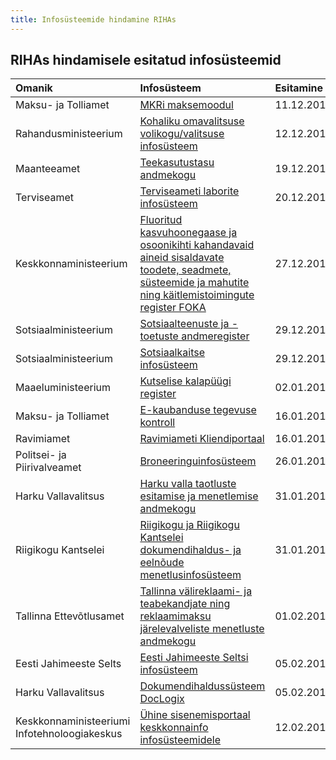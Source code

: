 ```yaml
---
title: Infosüsteemide hindamine RIHAs
---
```

## RIHAs hindamisele esitatud infosüsteemid

| Omanik | Infosüsteem |  Esitamine | Tähtaeg |
|:--- |:--- |:--- |:---|
| Maksu- ja Tolliamet | [MKRi maksemoodul](https://www.riha.ee/Systems/Vaata/MKRMM) | 11.12.2017 | 11.01.2018 |
| Rahandusministeerium | [Kohaliku omavalitsuse volikogu/valitsuse infosüsteem](https://www.riha.ee/Systems/Vaata/volis) | 12.12.2017 | 12.01.2018 |
| Maanteeamet | [Teekasutustasu andmekogu](https://www.riha.ee/Systems/Vaata/tkt) | 19.12.2017 | 19.01.2018 |
| Terviseamet | [Terviseameti laborite infosüsteem](https://www.riha.ee/Systems/Vaata/talis) | 20.12.2017 | 22.01.2018 |
| Keskkonnaministeerium | [Fluoritud kasvuhoonegaase ja osoonikihti kahandavaid <br> aineid sisaldavate toodete, seadmete, süsteemide ja mahutite ning käitlemistoimingute register FOKA](https://www.riha.ee/Systems/Vaata/foka) | 27.12.2017 | 25.01.2018 |
| Sotsiaalministeerium | [Sotsiaalteenuste ja -toetuste andmeregister](https://www.riha.ee/Systems/Vaata/star) | 29.12.2017 | 29.01.2018 |
| Sotsiaalministeerium | [Sotsiaalkaitse infosüsteem](https://www.riha.ee/Systems/Vaata/skais) | 29.12.2017 | 29.01.2018 |
| Maaeluministeerium | [Kutselise kalapüügi register](https://www.riha.ee/Systems/Vaata/kir.agri) | 02.01.2018 | 30.01.2018 |
| Maksu- ja Tolliamet | [E-kaubanduse tegevuse kontroll](https://www.riha.ee/Systems/Vaata/EKAUB) | 16.01.2018 | 13.02.2018 |
| Ravimiamet | [Ravimiameti Kliendiportaal](https://www.riha.ee/Systems/Vaata/rakp) | 16.01.2018 | 13.02.2018 |
| Politsei- ja Piirivalveamet | [Broneeringuinfosüsteem](https://www.riha.ee/Systems/Vaata/briis) | 26.01.2018 | 23.02.2018 |
| Harku Vallavalitsus | [Harku valla taotluste esitamise ja menetlemise andmekogu](https://www.riha.ee/Infosüsteemid/Vaata/75014132-spoku) | 31.01.2018 | 28.02.2018 |
| Riigikogu Kantselei | [Riigikogu ja Riigikogu Kantselei dokumendihaldus- ja eelnõude menetlusinfosüsteem](https://www.riha.ee/Infosüsteemid/Vaata/EMS) | 31.01.2018 | 28.02.2018 |
| Tallinna Ettevõtlusamet | [Tallinna välireklaami- ja teabekandjate ning reklaamimaksu järelevalveliste menetluste andmekogu](https://www.riha.ee/Infosüsteemid/Vaata/tlntera) | 01.02.2018 | 01.03.2018 |
| Eesti Jahimeeste Selts | [Eesti Jahimeeste Seltsi infosüsteem](https://www.riha.ee/Infosüsteemid/Vaata/ejs-is2) | 05.02.2018 | 05.03.2018 |
| Harku Vallavalitsus | [Dokumendihaldussüsteem DocLogix](https://www.riha.ee/Infosüsteemid/Vaata/harku-vallavalitsuse-doclogix) | 05.02.2018 | 05.03.2018 |
| Keskkonnaministeeriumi Infotehnoloogiakeskus | [Ühine sisenemisportaal keskkonnainfo infosüsteemidele](https://www.riha.ee/Infosüsteemid/Vaata/sso-keskkonnainfo) | 12.02.2018 | 12.03.2018 |
